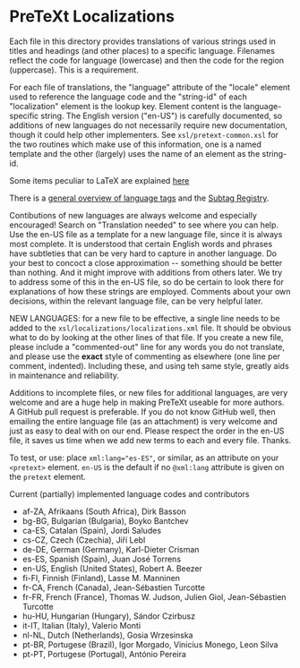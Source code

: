 <!--********************************************************************
Copyright 2013-2021 Robert A. Beezer

This file is part of PreTeXt.

PreTeXt is free software: you can redistribute it and/or modify
it under the terms of the GNU General Public License as published by
the Free Software Foundation, either version 2 or version 3 of the
License (at your option).

PreTeXt is distributed in the hope that it will be useful,
but WITHOUT ANY WARRANTY; without even the implied warranty of
MERCHANTABILITY or FITNESS FOR A PARTICULAR PURPOSE.  See the
GNU General Public License for more details.

You should have received a copy of the GNU General Public License
along with PreTeXt.  If not, see <http://www.gnu.org/licenses/>.
*********************************************************************-->

PreTeXt Localizations
=====================

Each file in this directory provides translations of various strings used in titles and headings (and other places) to a specific language.  Filenames reflect the code for language (lowercase) and then the code for the region (uppercase).  This is a requirement.

For each file of translations, the "language" attribute of the "locale" element used to reference the language code and the "string-id" of each "localization" element is the lookup key. Element content is the language-specific string. The English version ("en-US") is carefully documented, so additions of new languages do not necessarily require new documentation, though it could help other implementers. See `xsl/pretext-common.xsl` for the two routines which make use of this information, one is a named template and the other (largely) uses the name of an element as the string-id.

Some items peculiar to LaTeX are explained [here](http://www.tex.ac.uk/cgi-bin/texfaq2html?label=fixnam)

There is a [general overview of language tags](http://www.w3.org/International/articles/language-tags/) and the [Subtag Registry](http://www.iana.org/assignments/language-subtag-registry/language-subtag-registry).

Contibutions of new languages are always welcome and especially encouraged! Search on "Translation needed" to see where you can help. Use the  en-US  file as a template for a new language file, since it is always most complete.  It is understood that certain English words and phrases have subtleties that can be very hard to capture in another language.  Do your best to concoct a close approximation -- something should be better than nothing.  And it might improve with additions from others later.  We try to address some of this in the  en-US  file, so do be certain to look there for explanations of how these strings are employed.  Comments about your own decisions, within the relevant language file, can be very helpful later.

NEW LANGUAGES: for a new file to be effective, a single line needs to be added to the `xsl/localizations/localizations.xml` file.  It should be obvious what to do by looking at the other lines of that file.  If you create a new file, please include a "commented-out" line for any words you do not translate, and please use the **exact** style of commenting as elsewhere (one line per comment, indented).  Including these, and using teh same style, greatly aids in maintenance and reliability.

Additions to incomplete files, or new files for additional languages, are very welcome and are a huge help in making PreTeXt useable for more authors.  A GitHub pull request is preferable.  If you do not know GitHub well, then emailing the entire language file (as an attachment) is very welcome and just as easy to deal with on our end.  Please respect the order in the en-US file, it saves us time when we add new terms to each and every file.  Thanks.

To test, or use: place  `xml:lang="es-ES"`, or similar, as an attribute on your `<pretext>` element.  `en-US` is the default if no `@xml:lang` attribute is given on the `pretext` element.

Current (partially) implemented language codes and contributors
* af-ZA, Afrikaans (South Africa), Dirk Basson
* bg-BG, Bulgarian (Bulgaria), Boyko Bantchev
* ca-ES, Catalan (Spain), Jordi Saludes
* cs-CZ, Czech (Czechia), Jiří Lebl
* de-DE, German (Germany), Karl-Dieter Crisman
* es-ES, Spanish (Spain), Juan José Torrens
* en-US, English (United States), Robert A. Beezer
* fi-FI, Finnish (Finland), Lasse M. Manninen
* fr-CA, French (Canada), Jean-Sébastien Turcotte
* fr-FR, French (France), Thomas W. Judson, Julien Giol, Jean-Sébastien Turcotte
* hu-HU, Hungarian (Hungary), Sándor Czirbusz
* it-IT, Italian (Italy), Valerio Monti
* nl-NL, Dutch (Netherlands), Gosia Wrzesinska
* pt-BR, Portugese (Brazil), Igor Morgado, Vinicius Monego, Leon Silva
* pt-PT, Portugese (Portugal), António Pereira
